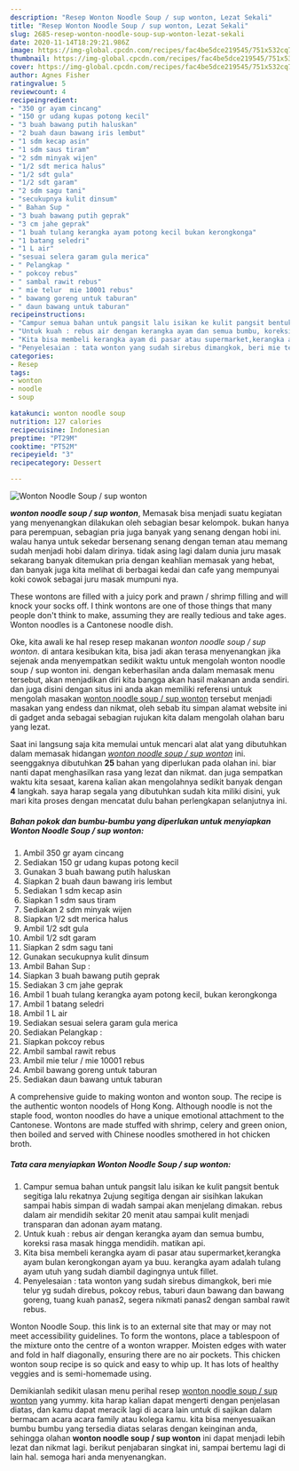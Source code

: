 ```yaml
---
description: "Resep Wonton Noodle Soup / sup wonton, Lezat Sekali"
title: "Resep Wonton Noodle Soup / sup wonton, Lezat Sekali"
slug: 2685-resep-wonton-noodle-soup-sup-wonton-lezat-sekali
date: 2020-11-14T18:29:21.986Z
image: https://img-global.cpcdn.com/recipes/fac4be5dce219545/751x532cq70/wonton-noodle-soup-sup-wonton-foto-resep-utama.jpg
thumbnail: https://img-global.cpcdn.com/recipes/fac4be5dce219545/751x532cq70/wonton-noodle-soup-sup-wonton-foto-resep-utama.jpg
cover: https://img-global.cpcdn.com/recipes/fac4be5dce219545/751x532cq70/wonton-noodle-soup-sup-wonton-foto-resep-utama.jpg
author: Agnes Fisher
ratingvalue: 5
reviewcount: 4
recipeingredient:
- "350 gr ayam cincang"
- "150 gr udang kupas potong kecil"
- "3 buah bawang putih haluskan"
- "2 buah daun bawang iris lembut"
- "1 sdm kecap asin"
- "1 sdm saus tiram"
- "2 sdm minyak wijen"
- "1/2 sdt merica halus"
- "1/2 sdt gula"
- "1/2 sdt garam"
- "2 sdm sagu tani"
- "secukupnya kulit dinsum"
- " Bahan Sup "
- "3 buah bawang putih geprak"
- "3 cm jahe geprak"
- "1 buah tulang kerangka ayam potong kecil bukan kerongkonga"
- "1 batang seledri"
- "1 L air"
- "sesuai selera garam gula merica"
- " Pelangkap "
- " pokcoy rebus"
- " sambal rawit rebus"
- " mie telur  mie 10001 rebus"
- " bawang goreng untuk taburan"
- " daun bawang untuk taburan"
recipeinstructions:
- "Campur semua bahan untuk pangsit lalu isikan ke kulit pangsit bentuk segitiga lalu rekatnya 2ujung segitiga dengan air sisihkan lakukan sampai habis simpan di wadah sampai akan menjelang dimakan. rebus dalam air mendidih sekitar 20 menit atau sampai kulit menjadi transparan dan adonan ayam matang."
- "Untuk kuah : rebus air dengan kerangka ayam dan semua bumbu, koreksi rasa masak hingga mendidih. matikan api."
- "Kita bisa membeli kerangka ayam di pasar atau supermarket,kerangka ayam bulan kerongkongan ayam ya buu. kerangka ayam adalah tulang ayam utuh yang sudah diambil dagingnya untuk fillet."
- "Penyelesaian : tata wonton yang sudah sirebus dimangkok, beri mie telur yg sudah direbus, pokcoy rebus, taburi daun bawang dan bawang goreng, tuang kuah panas2, segera nikmati panas2 dengan sambal rawit rebus."
categories:
- Resep
tags:
- wonton
- noodle
- soup

katakunci: wonton noodle soup 
nutrition: 127 calories
recipecuisine: Indonesian
preptime: "PT29M"
cooktime: "PT52M"
recipeyield: "3"
recipecategory: Dessert

---
```



![Wonton Noodle Soup / sup wonton](https://img-global.cpcdn.com/recipes/fac4be5dce219545/751x532cq70/wonton-noodle-soup-sup-wonton-foto-resep-utama.jpg)

<b><i>wonton noodle soup / sup wonton</i></b>, Memasak bisa menjadi suatu kegiatan yang menyenangkan dilakukan oleh sebagian besar kelompok. bukan hanya para perempuan, sebagian pria juga banyak yang senang dengan hobi ini. walau hanya untuk sekedar bersenang senang dengan teman atau memang sudah menjadi hobi dalam dirinya. tidak asing lagi dalam dunia juru masak sekarang banyak ditemukan pria dengan keahlian memasak yang hebat, dan banyak juga kita melihat di berbagai kedai dan cafe yang mempunyai koki cowok sebagai juru masak mumpuni nya.

These wontons are filled with a juicy pork and prawn / shrimp filling and will knock your socks off. I think wontons are one of those things that many people don&#39;t think to make, assuming they are really tedious and take ages. Wonton noodles is a Cantonese noodle dish.

Oke, kita awali ke hal resep resep makanan <i>wonton noodle soup / sup wonton</i>. di antara kesibukan kita, bisa jadi akan terasa menyenangkan jika sejenak anda menyempatkan sedikit waktu untuk mengolah wonton noodle soup / sup wonton ini. dengan keberhasilan anda dalam memasak menu tersebut, akan menjadikan diri kita bangga akan hasil makanan anda sendiri. dan juga disini dengan situs ini anda akan memiliki referensi untuk mengolah masakan <u>wonton noodle soup / sup wonton</u> tersebut menjadi masakan yang endess dan nikmat, oleh sebab itu simpan alamat website ini di gadget anda sebagai sebagian rujukan kita dalam mengolah olahan baru yang lezat.


Saat ini langsung saja kita memulai untuk mencari alat alat yang dibutuhkan dalam memasak hidangan <u><i>wonton noodle soup / sup wonton</i></u> ini. seenggaknya dibutuhkan <b>25</b> bahan yang diperlukan pada olahan ini. biar nanti dapat menghasilkan rasa yang lezat dan nikmat. dan juga sempatkan waktu kita sesaat, karena kalian akan mengolahnya sedikit banyak dengan <b>4</b> langkah. saya harap segala yang dibutuhkan sudah kita miliki disini, yuk mari kita proses dengan mencatat dulu bahan perlengkapan selanjutnya ini.

<!--inarticleads1-->

##### Bahan pokok dan bumbu-bumbu yang diperlukan untuk menyiapkan Wonton Noodle Soup / sup wonton:

1. Ambil 350 gr ayam cincang
1. Sediakan 150 gr udang kupas potong kecil
1. Gunakan 3 buah bawang putih haluskan
1. Siapkan 2 buah daun bawang iris lembut
1. Sediakan 1 sdm kecap asin
1. Siapkan 1 sdm saus tiram
1. Sediakan 2 sdm minyak wijen
1. Siapkan 1/2 sdt merica halus
1. Ambil 1/2 sdt gula
1. Ambil 1/2 sdt garam
1. Siapkan 2 sdm sagu tani
1. Gunakan secukupnya kulit dinsum
1. Ambil  Bahan Sup :
1. Siapkan 3 buah bawang putih geprak
1. Sediakan 3 cm jahe geprak
1. Ambil 1 buah tulang kerangka ayam potong kecil, bukan kerongkonga
1. Ambil 1 batang seledri
1. Ambil 1 L air
1. Sediakan sesuai selera garam gula merica
1. Sediakan  Pelangkap :
1. Siapkan  pokcoy rebus
1. Ambil  sambal rawit rebus
1. Ambil  mie telur / mie 10001 rebus
1. Ambil  bawang goreng untuk taburan
1. Sediakan  daun bawang untuk taburan


A comprehensive guide to making wonton and wonton soup. The recipe is the authentic wonton noodels of Hong Kong. Although noodle is not the staple food, wonton noodles do have a unique emotional attachment to the Cantonese. Wontons are made stuffed with shrimp, celery and green onion, then boiled and served with Chinese noodles smothered in hot chicken broth. 

<!--inarticleads2-->

##### Tata cara menyiapkan Wonton Noodle Soup / sup wonton:

1. Campur semua bahan untuk pangsit lalu isikan ke kulit pangsit bentuk segitiga lalu rekatnya 2ujung segitiga dengan air sisihkan lakukan sampai habis simpan di wadah sampai akan menjelang dimakan. rebus dalam air mendidih sekitar 20 menit atau sampai kulit menjadi transparan dan adonan ayam matang.
1. Untuk kuah : rebus air dengan kerangka ayam dan semua bumbu, koreksi rasa masak hingga mendidih. matikan api.
1. Kita bisa membeli kerangka ayam di pasar atau supermarket,kerangka ayam bulan kerongkongan ayam ya buu. kerangka ayam adalah tulang ayam utuh yang sudah diambil dagingnya untuk fillet.
1. Penyelesaian : tata wonton yang sudah sirebus dimangkok, beri mie telur yg sudah direbus, pokcoy rebus, taburi daun bawang dan bawang goreng, tuang kuah panas2, segera nikmati panas2 dengan sambal rawit rebus.


Wonton Noodle Soup. this link is to an external site that may or may not meet accessibility guidelines. To form the wontons, place a tablespoon of the mixture onto the centre of a wonton wrapper. Moisten edges with water and fold in half diagonally, ensuring there are no air pockets. This chicken wonton soup recipe is so quick and easy to whip up. It has lots of healthy veggies and is semi-homemade using. 

Demikianlah sedikit ulasan menu perihal resep <u>wonton noodle soup / sup wonton</u> yang yummy. kita harap kalian dapat mengerti dengan penjelasan diatas, dan kamu dapat meracik lagi di acara lain untuk di sajikan dalam bermacam acara acara family atau kolega kamu. kita bisa menyesuaikan bumbu bumbu yang tersedia diatas selaras dengan keinginan anda, sehingga olahan <b>wonton noodle soup / sup wonton</b> ini dapat menjadi lebih lezat dan nikmat lagi. berikut penjabaran singkat ini, sampai bertemu lagi di lain hal. semoga hari anda menyenangkan.
